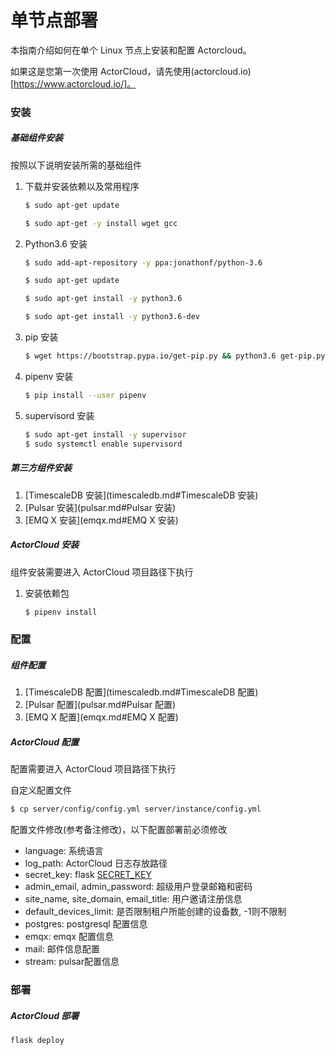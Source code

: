 # 单节点部署

本指南介绍如何在单个 Linux 节点上安装和配置 Actorcloud。

如果这是您第一次使用 ActorCloud，请先使用(actorcloud.io)[https://www.actorcloud.io/]。



### 安装

##### 基础组件安装

按照以下说明安装所需的基础组件

1. 下载并安装依赖以及常用程序

   ```bash
   $ sudo apt-get update
   
   $ sudo apt-get -y install wget gcc
   ```

2. Python3.6 安装

   ```bash
   $ sudo add-apt-repository -y ppa:jonathonf/python-3.6
   
   $ sudo apt-get update
   
   $ sudo apt-get install -y python3.6
   
   $ sudo apt-get install -y python3.6-dev
   ```

3. pip 安装

   ```bash
   $ wget https://bootstrap.pypa.io/get-pip.py && python3.6 get-pip.py --force-reinstall --user
   ```

4. pipenv 安装

   ```bash
   $ pip install --user pipenv
   ```

5. supervisord 安装

   ```bash
   $ sudo apt-get install -y supervisor
   $ sudo systemctl enable supervisord
   ```

##### 第三方组件安装

1. [TimescaleDB 安装](timescaledb.md#TimescaleDB 安装)
2. [Pulsar 安装](pulsar.md#Pulsar 安装)
3. [EMQ X 安装](emqx.md#EMQ X 安装)


##### ActorCloud 安装

组件安装需要进入 ActorCloud 项目路径下执行

1. 安装依赖包

   ```bash
   $ pipenv install
   ```



### 配置

##### 组件配置

1. [TimescaleDB 配置](timescaledb.md#TimescaleDB 配置)
2. [Pulsar 配置](pulsar.md#Pulsar 配置)
3. [EMQ X 配置](emqx.md#EMQ X 配置)

##### ActorCloud 配置

配置需要进入 ActorCloud 项目路径下执行

自定义配置文件

```bash
$ cp server/config/config.yml server/instance/config.yml
```

配置文件修改(参考备注修改)，以下配置部署前必须修改

* language: 系统语言
* log_path: ActorCloud 日志存放路径
* secret_key:  flask [SECRET_KEY](http://flask.pocoo.org/docs/1.0/config/#SECRET_KEY)
* admin_email, admin_password: 超级用户登录邮箱和密码
* site_name, site_domain, email_title:  用户邀请注册信息
* default_devices_limit: 是否限制租户所能创建的设备数, -1则不限制
* postgres: postgresql 配置信息
* emqx: emqx 配置信息
* mail: 邮件信息配置
* stream: pulsar配置信息



### 部署

##### ActorCloud 部署

```bash
flask deploy
```

